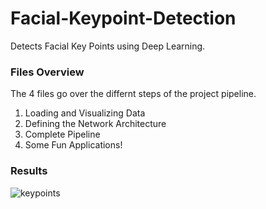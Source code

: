 # Facial-Keypoint-Detection
Detects Facial Key Points using Deep Learning. 

### Files Overview
The 4 files go over the differnt steps of the project pipeline.

1. Loading and Visualizing Data
2. Defining the Network Architecture
3. Complete Pipeline
4. Some Fun Applications!

### Results
![keypoints](https://user-images.githubusercontent.com/56031807/149514096-34b1be6c-93f0-48ed-9f58-f769b1b29faf.png)

